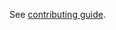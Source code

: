 See [contributing guide](https://github.com/easyops-cn/docusaurus-search-local/blob/master/CONTRIBUTING.md).
